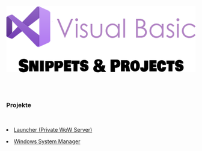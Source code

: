 <div align="center"><img src="https://raw.githubusercontent.com/WOWZON3/VB.NET/main/Docs/Logo.png"></img></div>
<br>
<br>
<br>
<h3>Projekte</h3>
<br>
<p><li><a href="https://github.com/WOWZON3/VB.NET/tree/main/Projects/Launcher">Launcher (Private WoW Server)</a></li></p>
<p><li><a href="https://github.com/WOWZON3/VB.NET/tree/main/Projects/Windows Manager">Windows System Manager</a></li></p>
